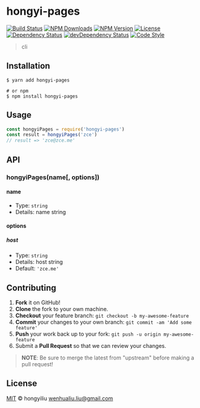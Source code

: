 # hongyi-pages

[![Build Status][travis-image]][travis-url]
[![NPM Downloads][downloads-image]][downloads-url]
[![NPM Version][version-image]][version-url]
[![License][license-image]][license-url]
[![Dependency Status][dependency-image]][dependency-url]
[![devDependency Status][devdependency-image]][devdependency-url]
[![Code Style][style-image]][style-url]

> cli

## Installation

```shell
$ yarn add hongyi-pages

# or npm
$ npm install hongyi-pages
```

## Usage

<!-- TODO: Introduction of API use -->

```javascript
const hongyiPages = require('hongyi-pages')
const result = hongyiPages('zce')
// result => 'zce@zce.me'
```

## API

<!-- TODO: Introduction of API -->

### hongyiPages(name[, options])

#### name

- Type: `string`
- Details: name string

#### options

##### host

- Type: `string`
- Details: host string
- Default: `'zce.me'`

## Contributing

1. **Fork** it on GitHub!
2. **Clone** the fork to your own machine.
3. **Checkout** your feature branch: `git checkout -b my-awesome-feature`
4. **Commit** your changes to your own branch: `git commit -am 'Add some feature'`
5. **Push** your work back up to your fork: `git push -u origin my-awesome-feature`
6. Submit a **Pull Request** so that we can review your changes.

> **NOTE**: Be sure to merge the latest from "upstream" before making a pull request!

## License

[MIT](LICENSE) &copy; hongyiliu <wenhualiu.liu@gmail.com>



[travis-image]: https://img.shields.io/travis/leohongyi/hongyi-pages/master.svg
[travis-url]: https://travis-ci.org/leohongyi/hongyi-pages
[downloads-image]: https://img.shields.io/npm/dm/hongyi-pages.svg
[downloads-url]: https://npmjs.org/package/hongyi-pages
[version-image]: https://img.shields.io/npm/v/hongyi-pages.svg
[version-url]: https://npmjs.org/package/hongyi-pages
[license-image]: https://img.shields.io/github/license/leohongyi/hongyi-pages.svg
[license-url]: https://github.com/leohongyi/hongyi-pages/blob/master/LICENSE
[dependency-image]: https://img.shields.io/david/leohongyi/hongyi-pages.svg
[dependency-url]: https://david-dm.org/leohongyi/hongyi-pages
[devdependency-image]: https://img.shields.io/david/dev/leohongyi/hongyi-pages.svg
[devdependency-url]: https://david-dm.org/leohongyi/hongyi-pages?type=dev
[style-image]: https://img.shields.io/badge/code_style-standard-brightgreen.svg
[style-url]: https://standardjs.com
